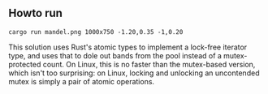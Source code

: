 ## Howto run

`cargo run mandel.png 1000x750 -1.20,0.35 -1,0.20`

This solution uses Rust's atomic types to implement a lock-free iterator type, and uses that to dole out bands from the pool instead of a mutex-protected count. On Linux, this is no faster than the mutex-based version, which isn't too surprising: on Linux, locking and unlocking an uncontended mutex is simply a pair of atomic operations.